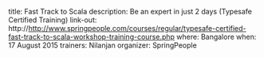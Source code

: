 title: Fast Track to Scala
description: Be an expert in just 2 days (Typesafe Certified Training)
link-out: http://http://www.springpeople.com/courses/regular/typesafe-certified-fast-track-to-scala-workshop-training-course.php
where: Bangalore
when: 17 August 2015
trainers: Nilanjan
organizer: SpringPeople
